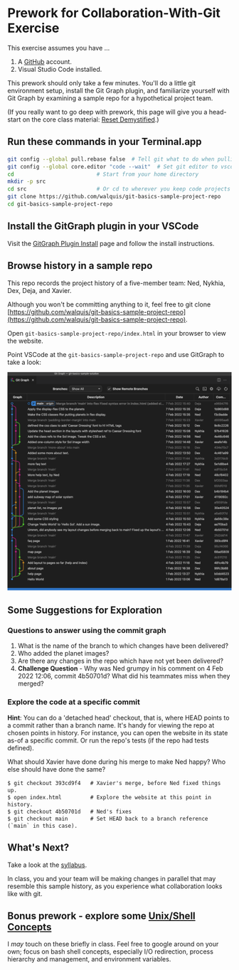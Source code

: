 # Prework for Collaboration-With-Git Exercise

This exercise assumes you have ...
1. A [GitHub](https://github.com) account.
1. Visual Studio Code installed.

This prework should only take a few minutes. You'll do  a little git environment setup, install the Git Graph plugin, and familiarize yourself with Git Graph by examining a sample repo for a hypothetical project team.

(If you really want to go deep with prework, this page will give you a head-start on the core class material: [Reset Demystified](https://git-scm.com/book/en/v2/Git-Tools-Reset-Demystified).)

## Run these commands in your Terminal.app
```bash
git config --global pull.rebase false  # Tell git what to do when pulling
git config --global core.editor "code --wait"  # Set git editor to vscode
cd                          # Start from your home directory
mkdir -p src
cd src                      # Or cd to wherever you keep code projects
git clone https://github.com/walquis/git-basics-sample-project-repo
cd git-basics-sample-project-repo
```

## Install the GitGraph plugin in your VSCode

Visit the [GitGraph Plugin Install](https://marketplace.visualstudio.com/items?itemName=mhutchie.git-graph) page and follow the install instructions.

## Browse history in a sample repo
This repo records the project history of a five-member team: Ned, Nykhia, Dex, Deja, and Xavier.

Although you won't be committing anything to it, feel free to git clone [https://github.com/walquis/git-basics-sample-project-repo](https://github.com/walquis/git-basics-sample-project-repo).

Open `git-basics-sample-project-repo/index.html` in your browser to view the website.

Point VSCode at the `git-basics-sample-project-repo` and use GitGraph to take a look:


![GitGraph of sample repo history](images/git-graph-of-sample-repo.png)

## Some Suggestions for Exploration

### Questions to answer using the commit graph

1. What is the name of the branch to which changes have been delivered?
1. Who added the planet images?
1. Are there any changes in the repo which have not yet been delivered?
1. **Challenge Question** - Why was Ned grumpy in his comment on 4 Feb 2022 12:06, commit 4b50701d? What did his teammates miss when they merged?

### Explore the code at a specific commit
**Hint**: You can do a 'detached head' checkout, that is, where HEAD points to a commit rather than a branch name.  It's handy for viewing the repo at chosen points in history.  For instance, you can open the website in its state as-of a specific commit.  Or run the repo's tests (if the repo had tests defined).

What should Xavier have done during his merge to make Ned happy?  Who else should have done the same?

```
$ git checkout 393cd9f4   # Xavier's merge, before Ned fixed things up.
$ open index.html         # Explore the website at this point in history.
$ git checkout 4b50701d   # Ned's fixes
$ git checkout main       # Set HEAD back to a branch reference (`main` in this case).
```

## What's Next?

Take a look at the [syllabus](syllabus.md).

In class, you and your team will be making changes in parallel that may resemble this sample history, as you experience what collaboration looks like with git.

## Bonus prework - explore some [Unix/Shell Concepts](unix-shell-concepts.md)
I *may* touch on these briefly in class. Feel free to google around on your own; focus on bash shell concepts, especially I/O redirection, process hierarchy and management, and environment variables.

